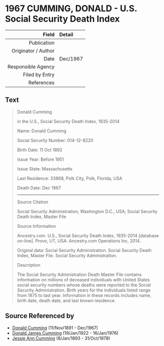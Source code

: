 ﻿---
layout: page
permalink: /sources/s58880914
---

# 1967 CUMMING, DONALD - U.S. Social Security Death Index

Field | Detail
---:|:---
Publication | 
Originator / Author | 
Date | Dec/1967
Responsible Agency | 
Filed by Entry | 
References | 

## Text

> Donald Cumming
>
>  in the U.S., Social Security Death Index, 1935-2014
>
> Name: Donald Cumming
>
> Social Security Number: 014-12-8220
>
> Birth Date: 11 Oct 1892
>
> Issue Year: Before 1951
>
> Issue State: Massachusetts
>
> Last Residence: 33868, Polk City, Polk, Florida, USA
>
> Death Date: Dec 1967
>
> ---
>
> Source Citation
>
> Social Security Administration; Washington D.C., USA; Social Security Death Index, Master File
>
> Source Information
>
> Ancestry.com. U.S., Social Security Death Index, 1935-2014 [database on-line]. Provo, UT, USA: Ancestry.com Operations Inc, 2014.
>
> Original data: Social Security Administration. Social Security Death Index, Master File. Social Security Administration.
>
> Description
>
> The Social Security Administration Death Master File contains information on millions of deceased individuals with United States social security numbers whose deaths were reported to the Social Security Administration. Birth years for the individuals listed range from 1875 to last year. Information in these records includes name, birth date, death date, and last known residence.
>

## Source Referenced by

* [Donald Cumming](../people/@11846578@-donald-cumming-b1891-11-11-d1967-12.md) (11/Nov/1891 - Dec/1967)
* [Donald James Cumming](../people/@42110198@-donald-james-cumming-b1922-1-19-d1976-1-16.md) (19/Jan/1922 - 16/Jan/1976)
* [Jessie Ann Cumming](../people/@66222886@-jessie-ann-cumming-b1893-1-8-d1978-10-31.md) (8/Jan/1893 - 31/Oct/1978)
